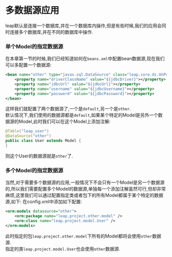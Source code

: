# 多数据源应用

leap默认是连接一个数据库,并在一个数据库内操作,但是有些时候,我们的应用会同时连接多个数据库,并在不同的数据库中操作.

### 单个Model的指定数据源
在本章第一节的时候,我们已经知道如何在`beans.xml`中配置bean数据源,现在我们可以多配置一个数据源:
```xml
<bean name="other" type="javax.sql.DataSource" class="leap.core.ds.UnPooledDataSource" primary="true">
	<property name="driverClassName" value="${jdbcDriver}"></property>
	<property name="jdbcUrl" value="${jdbcUrl}"></property>
	<property name="username" value="${jdbcUsername}"></property>
	<property name="password" value="${jdbcPassword}"></property>
</bean>
```
这样我们就配置了两个数据源了,一个是`default`,另一个是`other`.  
默认情况下,我们使用的数据源都是`default`,如果某个特定的Model是另外一个数据源的Model,此时我们可以在这个Model上添加注解:
```java
@Table("leap_user")
@DataSource("other")
public class User extends Model {
}
```
则这个User的数据源就是`other`了.

### 多个Model的指定数据源
当然,对于需要多个数据源的应用,一般情况下不会只有一个Model是另一个数据源的,所以我们需要配置多个Model的数据源,单独每一个添加注解虽然可行,但却非常麻烦,这里我们可以通过配置指定类或者包下的所有Model都属于某个特定的数据源,如下:
在config.xml中添加如下配置:

```xml
<orm:models datasource="other">
	<orm:package name="leap.project.other.model" />
	<orm:class name="leap.project.model.User" />
</orm:models>
```

此时指定的包`leap.project.other.model`下所有的Model都将会使用`other`数据源.  
指定的类`leap.project.model.User`也会使用`other`数据源.